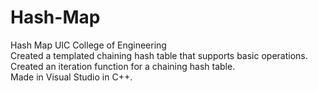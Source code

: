 # Hash-Map
Hash Map UIC College of Engineering<br />
Created a templated chaining hash table that supports basic operations.<br />
Created an iteration function for a chaining hash table.<br />
Made in Visual Studio in C++.<br />
